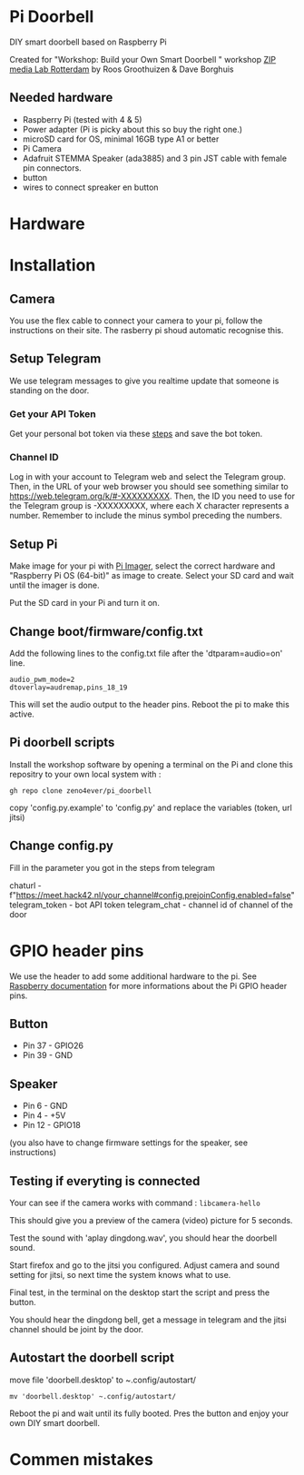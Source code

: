 # Pi Doorbell
DIY smart doorbell based on Raspberry Pi 

Created for "Workshop: Build your Own Smart Doorbell
" workshop [ZIP media Lab Rotterdam](https://zipspace.nl) by Roos Groothuizen & Dave Borghuis

## Needed hardware

- Raspberry Pi (tested with 4 & 5)
- Power adapter (Pi is picky about this so buy the right one.)
- microSD card for OS, minimal 16GB type A1 or better
- Pi Camera
- Adafruit STEMMA Speaker (ada3885) and 3 pin JST cable with female pin connectors.
- button
- wires to connect spreaker en button

# Hardware



# Installation

## Camera
You use the flex cable to connect your camera to your pi, follow the instructions on their site. The rasberry pi shoud automatic recognise this.


## Setup Telegram

We use telegram messages to give you realtime update that someone is standing on the door.

### Get your API Token

Get your personal bot token via these [steps](https://core.telegram.org/bots/features#creating-a-new-bot) and save the bot token. 

### Channel ID

Log in with your account to Telegram web and select the Telegram group. Then, in the URL of your web browser you should see something similar to https://web.telegram.org/k/#-XXXXXXXXX. Then, the ID you need to use for the Telegram group is -XXXXXXXXX, where each X character represents a number. Remember to include the minus symbol preceding the numbers.

## Setup Pi
Make image for your pi with [Pi Imager](https://www.raspberrypi.com/software/), select the correct hardware and "Raspberry Pi OS (64-bit)" as image to create. Select your SD card and wait until the imager is done.

Put the SD card in your Pi and turn it on. 



## Change boot/firmware/config.txt

Add the following lines to the config.txt file after the 'dtparam=audio=on' line.

    audio_pwm_mode=2
    dtoverlay=audremap,pins_18_19

This will set the audio output to the header pins. Reboot the pi to make this active.

## Pi doorbell scripts
Install the workshop software by opening a terminal on the Pi and clone this repositry to your own local system with :

`gh repo clone zeno4ever/pi_doorbell`

copy 'config.py.example' to 'config.py' and replace the variables (token, url jitsi)

## Change config.py 
Fill in the parameter you got in the steps from telegram

chaturl -  f"https://meet.hack42.nl/your_channel#config.prejoinConfig.enabled=false" 
telegram_token - bot API token
telegram_chat - channel id of channel of the door

# GPIO header pins

We use the header to add some additional hardware to the pi. See [Raspberry documentation](https://www.raspberrypi.com/documentation/computers/raspberry-pi.html#gpio) for more informations about the Pi GPIO header pins. 

## Button

- Pin 37 - GPIO26
- Pin 39 - GND

## Speaker

- Pin 6 - GND
- Pin 4 - +5V
- Pin 12 - GPIO18

(you also have to change firmware settings for the speaker, see instructions)

## Testing if everyting is connected

Your can see if the camera works with command :
`libcamera-hello`

This should give you a preview of the camera (video) picture for 5 seconds.

Test the sound with 'aplay dingdong.wav', you should hear the doorbell sound.

Start firefox and go to the jitsi you configured. Adjust camera and sound setting for jitsi, so next time the system knows what to use.

Final test, in the terminal on the desktop start the script and press the button.

You should hear the dingdong bell, get a message in telegram and the jitsi channel should be joint by the door.

## Autostart the doorbell script

move file 'doorbell.desktop' to ~.config/autostart/

`mv 'doorbell.desktop' ~.config/autostart/`

Reboot the pi and wait until its fully booted. Pres the button and enjoy your own DIY smart doorbell. 

# Commen mistakes 
